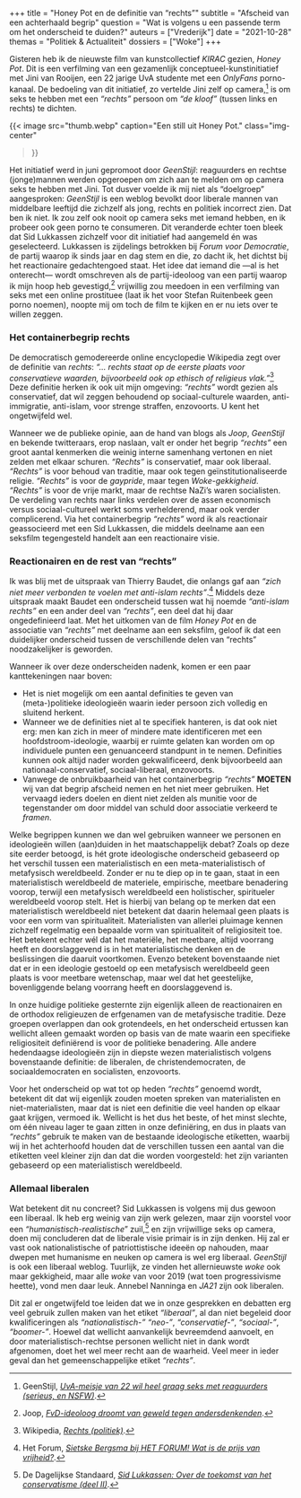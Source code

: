 +++
title    = "Honey Pot en de definitie van “rechts”"
subtitle = "Afscheid van een achterhaald begrip"
question = "Wat is volgens u een passende term om het onderscheid te duiden?"
auteurs  = ["Vrederijk"]
date     = "2021-10-28"
themas   = "Politiek & Actualiteit"
dossiers = ["Woke"]
+++


Gisteren heb ik de nieuwste film van kunstcollectief _KIRAC_ gezien, _Honey Pot_. Dit is een verfilming van een gezamenlijk conceptueel-kunstinitiatief met Jini van Rooijen, een 22 jarige UvA studente met een _OnlyFans_ porno-kanaal. De bedoeling van dit initiatief, zo vertelde Jini zelf op camera,[^1] is om seks te hebben met een _“rechts”_ persoon om _“de kloof”_ (tussen links en rechts) te dichten.

{{< image
	src="thumb.webp"
	caption="Een still uit Honey Pot."
	class="img-center"
>}}

Het initiatief werd in juni gepromoot door _GeenStijl_: reaguurders en rechtse (jonge)mannen werden opgeroepen om zich aan te melden om op camera seks te hebben met Jini. Tot dusver voelde ik mij niet als “doelgroep” aangesproken: _GeenStijl_ is een weblog bevolkt door liberale mannen van middelbare leeftijd die zichzelf als jong, rechts en politiek incorrect zien. Dat ben ik niet. Ik zou zelf ook nooit op camera seks met iemand hebben, en ik probeer ook geen porno te consumeren. Dit veranderde echter toen bleek dat Sid Lukkassen zichzelf voor dit initiatief had aangemeld én was geselecteerd. Lukkassen is zijdelings betrokken bij _Forum voor Democratie_, de partij waarop ik sinds jaar en dag stem en die, zo dacht ik, het dichtst bij het reactionaire gedachtengoed staat. Het idee dat iemand die —al is het onterecht— wordt omschreven als de partij-ideoloog van een partij waarop ik mijn hoop heb gevestigd,[^2] vrijwillig zou meedoen in een verfilming van seks met een online prostituee (laat ik het voor Stefan Ruitenbeek geen porno noemen), noopte mij om toch de film te kijken en er nu iets over te willen zeggen.


### Het containerbegrip rechts

De democratisch gemodereerde online encyclopedie Wikipedia zegt over de definitie van _rechts_: _“… rechts staat op de eerste plaats voor conservatieve waarden, bijvoorbeeld ook op ethisch of religieus vlak.”_[^3] Deze definitie herken ik ook uit mijn omgeving: _“rechts”_ wordt gezien als conservatief, dat wil zeggen behoudend op sociaal-culturele waarden, anti-immigratie, anti-islam, voor strenge straffen, enzovoorts. U kent het ongetwijfeld wel.

Wanneer we de publieke opinie, aan de hand van blogs als _Joop_, _GeenStijl_ en bekende twitteraars, erop naslaan, valt er onder het begrip _“rechts”_ een groot aantal kenmerken die weinig interne samenhang vertonen en niet zelden met elkaar schuren. _“Rechts”_ is conservatief, maar ook liberaal. _“Rechts”_ is voor behoud van traditie, maar ook tegen geïnstitutionaliseerde religie. _“Rechts”_ is voor de _gaypride_, maar tegen _Woke-gekkigheid_. _“Rechts”_ is voor de vrije markt, maar de rechtse NaZi’s waren socialisten. De verdeling van rechts naar links verdelen over de assen economisch versus sociaal-cultureel werkt soms verhelderend, maar ook verder complicerend. Via het containerbegrip _“rechts”_ word ik als reactionair geassocieerd met een Sid Lukkassen, die middels deelname aan een seksfilm tegengesteld handelt aan een reactionaire visie. 



### Reactionairen en de rest van “rechts”

Ik was blij met de uitspraak van Thierry Baudet, die onlangs gaf aan _“zich niet meer verbonden te voelen met anti-islam rechts”_.[^4] Middels deze uitspraak maakt Baudet een onderscheid tussen wat hij noemde _“anti-islam rechts”_ en een ander deel van _“rechts”_, een deel dat hij daar ongedefinieerd laat. Met het uitkomen van de film _Honey Pot_ en de associatie van _“rechts”_ met deelname aan een seksfilm, geloof ik dat een duidelijker onderscheid tussen de verschillende delen van “rechts” noodzakelijker is geworden.

Wanneer ik over deze onderscheiden nadenk, komen er een paar kanttekeningen naar boven:

* Het is niet mogelijk om een aantal definities te geven van (meta-)politieke ideologieën waarin ieder persoon zich volledig en sluitend herkent. 
* Wanneer we de definities niet al te specifiek hanteren, is dat ook niet erg: men kan zich in meer of mindere mate identificeren met een hoofdstroom-ideologie, waarbij er ruimte gelaten kan worden om op individuele punten een genuanceerd standpunt in te nemen. Definities kunnen ook altijd nader worden gekwalificeerd, denk bijvoorbeeld aan nationaal-conservatief, sociaal-liberaal, enzovoorts. 
* Vanwege de onbruikbaarheid van het containerbegrip _“rechts”_ **MOETEN** wij van dat begrip afscheid nemen en het niet meer gebruiken. Het vervaagd ieders doelen en dient niet zelden als munitie voor de tegenstander om door middel van schuld door associatie verkeerd te _framen_.

Welke begrippen kunnen we dan wel gebruiken wanneer we personen en ideologieën willen (aan)duiden in het maatschappelijk debat? Zoals op deze site eerder betoogd, is hét grote ideologische onderscheid gebaseerd op het verschil tussen een materialistisch en een meta-materialistisch of metafysisch wereldbeeld. Zonder er nu te diep op in te gaan, staat in een materialistisch wereldbeeld de materiele, empirische, meetbare benadering voorop, terwijl een metafysisch wereldbeeld een holistischer, spiritueler wereldbeeld voorop stelt. Het is hierbij van belang op te merken dat een materialistisch wereldbeeld niet betekent dat daarin helemaal geen plaats is voor een vorm van spiritualiteit. Materialisten van allerlei pluimage kennen zichzelf regelmatig een bepaalde vorm van spiritualiteit of religiositeit toe. Het betekent echter wél dat het materiële, het meetbare, altijd voorrang heeft en doorslaggevend is in het materialistische denken en de beslissingen die daaruit voortkomen. Evenzo betekent bovenstaande niet dat er in een ideologie gestoeld op een metafysisch wereldbeeld geen plaats is voor meetbare wetenschap, maar wel dat het geestelijke, bovenliggende belang voorrang heeft en doorslaggevend is.

In onze huidige politieke gesternte zijn eigenlijk alleen de reactionairen en de orthodox religieuzen de erfgenamen van de metafysische traditie. Deze groepen overlappen dan ook grotendeels, en het onderscheid ertussen kan wellicht alleen gemaakt worden op basis van de mate waarin een specifieke religiositeit definiërend is voor de politieke benadering. Alle andere hedendaagse ideologieën zijn in diepste wezen materialistisch volgens bovenstaande definitie: de liberalen, de christendemocraten, de sociaaldemocraten en socialisten, enzovoorts.

Voor het onderscheid op wat tot op heden _“rechts”_ genoemd wordt, betekent dit dat wij eigenlijk zouden moeten spreken van materialisten en niet-materialisten, maar dat is niet een definitie die veel handen op elkaar gaat krijgen, vermoed ik. Wellicht is het dus het beste, of het minst slechte, om één niveau lager te gaan zitten in onze definiëring, en dus in plaats van _“rechts”_ gebruik te maken van de bestaande ideologische etiketten, waarbij wij in het achterhoofd houden dat de verschillen tussen een aantal van die etiketten veel kleiner zijn dan dat die worden voorgesteld: het zijn varianten gebaseerd op een materialistisch wereldbeeld.


### Allemaal liberalen

Wat betekent dit nu concreet? Sid Lukkassen is volgens mij dus gewoon een liberaal. Ik heb erg weinig van zijn werk gelezen, maar zijn voorstel voor een _“humanistisch-realistische_” zuil,[^5] en zijn vrijwillige seks op camera, doen mij concluderen dat de liberale visie primair is in zijn denken. Hij zal er vast ook nationalistische of patriottistische ideeën op nahouden, maar dwepen met humanisme en neuken op camera is wel erg liberaal. _GeenStijl_ is ook een liberaal weblog. Tuurlijk, ze vinden het allernieuwste _woke_ ook maar gekkigheid, maar alle _woke_ van voor 2019 (wat toen progressivisme heette), vond men daar leuk. Annebel Nanninga en _JA21_ zijn ook liberalen.

Dit zal er ongetwijfeld toe leiden dat we in onze gesprekken en debatten erg veel gebruik zullen maken van het etiket _“liberaal”_, al dan niet begeleid door kwalificeringen als _“nationalistisch-”_ _“neo-”_, _“conservatief-”_, _“sociaal-”_, _“boomer-”_. Hoewel dat wellicht aanvankelijk bevreemdend aanvoelt, en door materialistisch-rechtse personen wellicht niet in dank wordt afgenomen, doet het wel meer recht aan de waarheid. Veel meer in ieder geval dan het gemeenschappelijke etiket _“rechts”_.


[^1]: GeenStijl, _[UvA-meisje van 22 wil heel graag seks met reaguurders (serieus, en NSFW)](https://www.geenstijl.nl/5159588/uva-meisje-van-22-wil-heel-graag-seks-met-reaguurders-serieus-en-nsfw/)_.
[^2]: Joop, _[FvD-ideoloog droomt van geweld tegen andersdenkenden](https://joop.bnnvara.nl/nieuws/fvd-ideoloog-droomt-van-geweld-tegen-andersdenkenden)_.
[^3]: Wikipedia, _[Rechts (politiek)](https://nl.wikipedia.org/wiki/Rechts_(politiek))_.
[^4]: Het Forum, _[Sietske Bergsma bij HET FORUM! Wat is de prijs van vrijheid?](https://www.youtube.com/watch?t=636)_.
[^5]: De Dagelijkse Standaard, _[Sid Lukkassen: Over de toekomst van het conservatisme (deel II)](https://www.dagelijksestandaard.nl/2020/11/sid-lukkassen-over-de-toekomst-van-het-conservatisme-deel-ii/)_.

